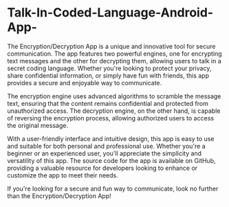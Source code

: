 # Talk-In-Coded-Language-Android-App-

The Encryption/Decryption App is a unique and innovative tool for secure communication. The app features two powerful engines, one for encrypting text messages and the other for decrypting them, allowing users to talk in a secret coding language. Whether you're looking to protect your privacy, share confidential information, or simply have fun with friends, this app provides a secure and enjoyable way to communicate.

The encryption engine uses advanced algorithms to scramble the message text, ensuring that the content remains confidential and protected from unauthorized access. The decryption engine, on the other hand, is capable of reversing the encryption process, allowing authorized users to access the original message.

With a user-friendly interface and intuitive design, this app is easy to use and suitable for both personal and professional use. Whether you're a beginner or an experienced user, you'll appreciate the simplicity and versatility of this app. The source code for the app is available on GitHub, providing a valuable resource for developers looking to enhance or customize the app to meet their needs.

If you're looking for a secure and fun way to communicate, look no further than the Encryption/Decryption App!
